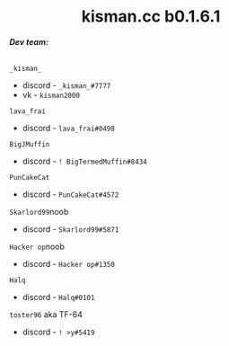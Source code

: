 <h1 align="center">kisman.cc b0.1.6.1</h1>

###### **Dev team:**
`_kisman_` 
- discord - `_kisman_#7777`
- vk - `kisman2000`

`lava_frai`
- discord - `lava_frai#0498`

`BigJMuffin`
- discord - `! BigTermedMuffin#8434`

`PunCakeCat`
- discord - `PunCakeCat#4572` 

`Skarlord99`noob
- discord - `Skarlord99#5871`

`Hacker op`noob
- discord - `Hacker op#1350`

`Halq`
- discord - `Halq#0101`

`toster96` aka TF-64
- discord - `! >y#5419`
